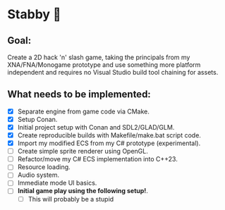# Stabby 🔪

## Goal:

Create a 2D hack 'n' slash game, taking the principals from my XNA/FNA/Monogame prototype and use something more platform independent and requires no Visual Studio build tool chaining for assets.

## What needs to be implemented:

- [x] Separate engine from game code via CMake.
- [x] Setup Conan.
- [x] Initial project setup with Conan and SDL2/GLAD/GLM.
- [x] Create reproducible builds with Makefile/make.bat script code.
- [x] Import my modified ECS from my C# prototype (experimental).
- [ ] Create simple sprite renderer using OpenGL.
- [ ] Refactor/move my C# ECS implementation into C++23.
- [ ] Resource loading.
- [ ] Audio system.
- [ ] Immediate mode UI basics.
- [ ] **Initial game play using the following setup!**.
  - [ ] This will probably be a stupid
